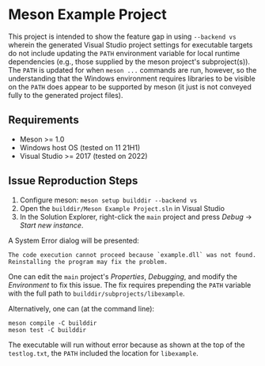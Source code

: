 # Meson Example Project

This project is intended to show the feature gap in using `--backend vs` wherein the generated Visual Studio project settings for executable targets do not include updating the `PATH` environment variable for local runtime dependencies (e.g., those supplied by the meson project's subproject(s)).  The `PATH` is updated for when `meson ...` commands are run, however, so the understanding that the Windows environment requires libraries to be visible on the `PATH` does appear to be supported by meson (it just is not conveyed fully to the generated project files).

## Requirements

* Meson >= 1.0
* Windows host OS (tested on 11 21H1)
* Visual Studio >= 2017 (tested on 2022)

## Issue Reproduction Steps

1. Configure meson: `meson setup builddir --backend vs`
2. Open the `builddir/Meson Example Project.sln` in Visual Studio
3. In the Solution Explorer, right-click the `main` project and press _Debug_ -> _Start new instance_.

A System Error dialog will be presented:

```
The code execution cannot proceed because `example.dll` was not found.  Reinstalling the program may fix the problem.
```

One can edit the `main` project's _Properties_, _Debugging_, and modify the _Environment_ to fix this issue.  The fix requires prepending the `PATH` variable with the full path to `builddir/subprojects/libexample`.

Alternatively, one can (at the command line):

```
meson compile -C builddir
meson test -C builddir
```

The executable will run without error because as shown at the top of the `testlog.txt`, the `PATH` included the location for `libexample`.
